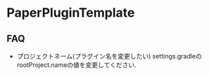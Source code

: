 # PaperPluginTemplate

## FAQ

* プロジェクトネーム(プラグイン名を変更したい)
  settings.gradleのrootProject.nameの値を変更してください.
